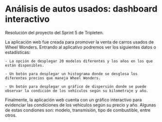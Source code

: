 # Análisis de autos usados: dashboard interactivo
Resolución del proyecto del Sprint 5 de Tripleten.

La aplicación web fue creada para promover la venta de carros usados de Wheel Wonders. Entrando al aplicativo podremos ver los siguientes datos o estadísticas:

    - La opción de desplegar 20 modelos diferentes y los años en los que están disponibles. 

    - Un botón para desplegar un histograma donde se desglosa los diferentes precios que maneja Wheel Wonders.

    - Un botón para desplegar un gráfico de dispersión donde se puede observar la condición de los vehículos según su kilometraje y año.


Finalmente, la aplicación web cuenta con un gráfico interactivo para evidenciar las condiciones de los vehículos según su precio y año. Algunas de estas condiones son: modelo, transmisión, tipo de combustible, entre otros. 


